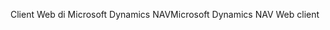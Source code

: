 <span data-ttu-id="5220f-101">Client Web di Microsoft Dynamics NAV</span><span class="sxs-lookup"><span data-stu-id="5220f-101">Microsoft Dynamics NAV Web client</span></span>